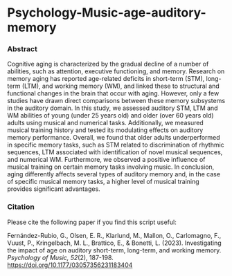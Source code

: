 # Psychology-Music-age-auditory-memory

<h3> Abstract </h3>

Cognitive aging is characterized by the gradual decline of a number of abilities, such as attention, executive functioning, and memory. Research on memory aging has reported age-related deficits in short-term (STM), long-term (LTM), and working memory (WM), and linked these to structural and functional changes in the brain that occur with aging. However, only a few studies have drawn direct comparisons between these memory subsystems in the auditory domain. In this study, we assessed auditory STM, LTM and WM abilities of young (under 25 years old) and older (over 60 years old) adults using musical and numerical tasks. Additionally, we measured musical training history and tested its modulating effects on auditory memory performance. Overall, we found that older adults underperformed in specific memory tasks, such as STM related to discrimination of rhythmic sequences, LTM associated with identification of novel musical sequences, and numerical WM. Furthermore, we observed a positive influence of musical training on certain memory tasks involving music. In conclusion, aging differently affects several types of auditory memory and, in the case of specific musical memory tasks, a higher level of musical training provides significant advantages.

<h3> Citation </h3>

Please cite the following paper if you find this script useful:

Fernández-Rubio, G., Olsen, E. R., Klarlund, M., Mallon, O., Carlomagno, F., Vuust, P., Kringelbach, M. L., Brattico, E., & Bonetti, L. (2023). Investigating the impact of age on auditory short-term, long-term, and working memory. _Psychology of Music, 52_(2), 187-198. https://doi.org/10.1177/03057356231183404

